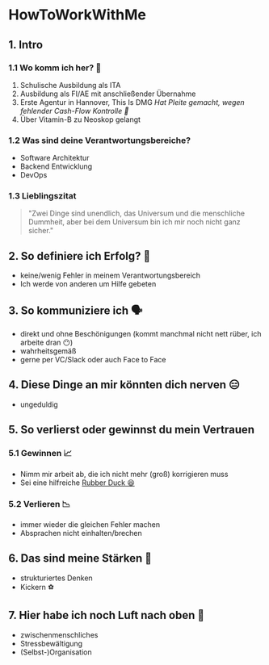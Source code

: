# HowToWorkWithMe

## 1. Intro

### 1.1 Wo komm ich her? 🏹

1. Schulische Ausbildung als ITA
2. Ausbildung als FI/AE mit anschließender Übernahme
3. Erste Agentur in Hannover, This Is DMG
   _Hat Pleite gemacht, wegen fehlender Cash-Flow Kontrolle 🤷_
4. Über Vitamin-B zu Neoskop gelangt

### 1.2 Was sind deine Verantwortungsbereiche? 

- Software Architektur
- Backend Entwicklung
- DevOps

### 1.3 Lieblingszitat

> "Zwei Dinge sind unendlich, das Universum und die menschliche Dummheit, aber bei dem Universum bin ich mir noch nicht ganz sicher."

## 2. So definiere ich Erfolg? 🙌

- keine/wenig Fehler in meinem Verantwortungsbereich
- Ich werde von anderen um Hilfe gebeten

## 3. So kommuniziere ich 🗣️

- direkt und ohne Beschönigungen (kommt manchmal nicht nett rüber, ich arbeite dran 😶)
- wahrheitsgemäß
- gerne per VC/Slack oder auch Face to Face

## 4. Diese Dinge an mir könnten dich nerven 😑

- ungeduldig

## 5. So verlierst oder gewinnst du mein Vertrauen

### 5.1 Gewinnen 📈

- Nimm mir arbeit ab, die ich nicht mehr (groß) korrigieren muss
- Sei eine hilfreiche [Rubber Duck 😆](https://en.wikipedia.org/wiki/Rubber_duck_debugging)

### 5.2 Verlieren 📉

- immer wieder die gleichen Fehler machen
- Absprachen nicht einhalten/brechen

## 6. Das sind meine Stärken 💪

- strukturiertes Denken
- Kickern ⚽

## 7. Hier habe ich noch Luft nach oben 🤨

- zwischenmenschliches
- Stressbewältigung
- (Selbst-)Organisation